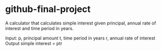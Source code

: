 #  github-final-project
A calculator that calculates simple interest given principal, annual rate of interest and time period in years.

Input: p, principal amount t, time period in years r, annual rate of interest Output simple interest = ptr

